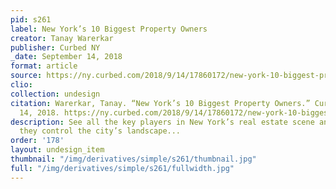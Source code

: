 ```yaml
---
pid: s261
label: New York’s 10 Biggest Property Owners
creator: Tanay Warerkar
publisher: Curbed NY
_date: September 14, 2018
format: article
source: https://ny.curbed.com/2018/9/14/17860172/new-york-10-biggest-property-owners.
clio:
collection: undesign
citation: Warerkar, Tanay. “New York’s 10 Biggest Property Owners.” Curbed NY, September
  14, 2018. https://ny.curbed.com/2018/9/14/17860172/new-york-10-biggest-property-owners.
description: See all the key players in New York’s real estate scene and to what extent
  they control the city’s landscape...
order: '178'
layout: undesign_item
thumbnail: "/img/derivatives/simple/s261/thumbnail.jpg"
full: "/img/derivatives/simple/s261/fullwidth.jpg"
---
```


